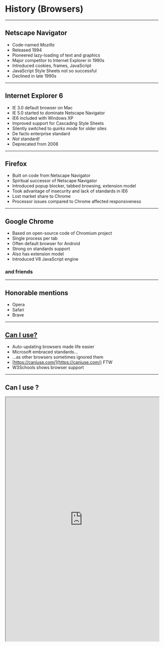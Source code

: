 # History (Browsers)

---

## Netscape Navigator

- Code-named *Mozilla*
- Released 1994
- Pioneered lazy-loading of text and graphics
- Major competitor to Internet Explorer in 1990s
- Introduced cookies, frames, JavaScript
- JavaScript Style Sheets not so successful
- Declined in late 1990s

---

## Internet Explorer 6

- IE 3.0 default browser on Mac
- IE 5.0 started to dominate Netscape Navigator
- IE6 included with Windows XP
- Improved support for Cascading Style Sheets
- Silently switched to _quirks mode_ for older sites
- De facto enterprise standard
- _Not_ standard!
- Deprecated from 2008

---

## Firefox

- Built on code from Netscape Navigator
- Spiritual successor of Netscape Navigator
- Introduced popup blocker, tabbed browsing, extension model
- Took advantage of insecurity and lack of standards in IE6
- Lost market share to Chrome
- Processor issues compared to Chrome affected responsiveness

---

## Google Chrome

- Based on open-source code of Chromium project
- Single process per tab
- Often default browser for Android
- Strong on standards support
- Also has extension model
- Introduced V8 JavaScript engine

### and friends

---

## Honorable mentions

- Opera
- Safari
- Brave

---

## [Can I use?](https://caniuse.com/)

- Auto-updating browsers made life easier
- Microsoft embraced standards...
- ...as other browsers sometimes ignored them
- [https://caniuse.com/](https://caniuse.com/) FTW
- W3Schools shows browser support

---

## Can I use ?

<iframe width="100%" height="800" src="https://caniuse.com/"></iframe>

